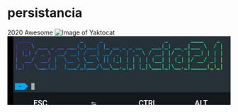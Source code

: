 # persistancia
2020 Awesome
![Image of Yaktocat](https://octodex.github.com/images/yaktocat.png)
![persistancia](https://github.com/daniel10027/persistancia/blob/master/Screenshot_20191231_003405.jpg) 
